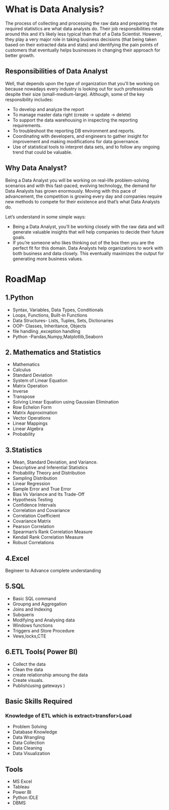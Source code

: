 # What is Data Analysis?

The process of collecting and processing the raw data and preparing the required statistics are what data analysts do. Their job responsibilities rotate around this and it’s likely less typical than that of a Data Scientist. However, they play a very major role in taking business decisions (that being taken based on their extracted data and stats) and identifying the pain points of customers that eventually helps businesses in changing their approach for better growth.

## Responsibilities of Data Analyst

Well, that depends upon the type of organization that you’ll be working on because nowadays every industry is looking out for such professionals despite their size (small-medium-large). Although, some of the key responsibility includes:

- To develop and analyze the report
- To manage master data right (create -> update -> delete)
- To support the data warehousing in inspecting the reporting requirements.
- To troubleshoot the reporting DB environment and reports.
- Coordinating with developers, and engineers to gather insight for improvement and making modifications for data governance.
- Use of statistical tools to interpret data sets, and to follow any ongoing trend that could be valuable.

## Why Data Analyst?

Being a Data Analyst you will be working on real-life problem-solving scenarios and with this fast-paced, evolving technology, the demand for Data Analysts has grown enormously. Moving with this pace of advancement, the competition is growing every day and companies require new methods to compete for their existence and that’s what Data Analysts do.

Let’s understand in some simple ways:

- Being a Data Analyst, you’ll be working closely with the raw data and will generate valuable insights that will help companies to decide their future goals.
- If you’re someone who likes thinking out of the box then you are the perfect fit for this domain. Data Analysts help organizations to work with both business and data closely. This eventually maximizes the output for generating more business values.

# RoadMap

## 1.Python

- Syntax, Variables, Data Types, Conditionals
- Loops, Functions, Built-in Functions
- Data Structures- Lists, Tuples, Sets, Dictionaries
- OOP- Classes, Inheritance, Objects
- file handling ,exception handling
- Python -Pandas,Numpy,Matplotlib,Seaborn

## 2. Mathematics and Statistics

- Mathematics
- Calculus
- Standard Deviation
- System of Linear Equation
- Matrix Operation
- Inverse
- Transpose
- Solving Linear Equation using Gaussian Elimination
- Row Echelon Form
- Matrix Approximation
- Vector Operations
- Linear Mappings
- Linear Algebra
- Probability

## 3.Statistics

- Mean, Standard Deviation, and Variance.
- Descriptive and Inferential Statistics
- Probability Theory and Distribution
- Sampling Distribution
- Linear Regression
- Sample Error and True Error
- Bias Vs Variance and Its Trade-Off
- Hypothesis Testing
- Confidence Intervals
- Correlation and Covariance
- Correlation Coefficient
- Covariance Matrix
- Pearson Correlation
- Spearman’s Rank Correlation Measure
- Kendall Rank Correlation Measure
- Robust Correlations

## 4.Excel

Begineer to Advance complete understanding

## 5.SQL

- Basic SQL command
- Groupng and Aggregation
- Joins and Indexing
- Subqueris
- Modifying and Analysing data
- Windows functions
- Triggers and Store Procedure
- Vews,locks,CTE

## 6.ETL Tools( Power BI)

- Collect the data
- Clean the data
- create relationship amoung the data
- Create visuals.
- Publish(using gateways )

## Basic Skills Required

### Knowledge of ETL which is extract>transfor>Load

- Problem Solving
- Database Knowledge
- Data Wrangling
- Data Collection
- Data Cleaning
- Data Visualization

## Tools

- MS Excel
- Tableau
- Power BI
- Python IDLE
- DBMS

